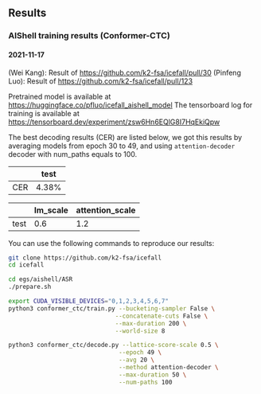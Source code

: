 ## Results

### AIShell training results (Conformer-CTC)
#### 2021-11-17
(Wei Kang): Result of https://github.com/k2-fsa/icefall/pull/30
(Pinfeng Luo): Result of https://github.com/k2-fsa/icefall/pull/123

Pretrained model is available at https://huggingface.co/pfluo/icefall_aishell_model
The tensorboard log for training is available at  https://tensorboard.dev/experiment/zsw6Hn6EQlG8I7HqEkiQpw

The best decoding results (CER) are listed below, we got this results by averaging models from epoch 30 to 49, and using `attention-decoder` decoder with num_paths equals to 100.

||test|
|--|--|
|CER| 4.38% |

||lm_scale|attention_scale|
|--|--|--|
|test|0.6|1.2|

You can use the following commands to reproduce our results:

```bash
git clone https://github.com/k2-fsa/icefall
cd icefall

cd egs/aishell/ASR
./prepare.sh

export CUDA_VISIBLE_DEVICES="0,1,2,3,4,5,6,7"
python3 conformer_ctc/train.py --bucketing-sampler False \
                              --concatenate-cuts False \
                              --max-duration 200 \
                              --world-size 8

python3 conformer_ctc/decode.py --lattice-score-scale 0.5 \
                               --epoch 49 \
                               --avg 20 \
                               --method attention-decoder \
                               --max-duration 50 \
                               --num-paths 100
```
